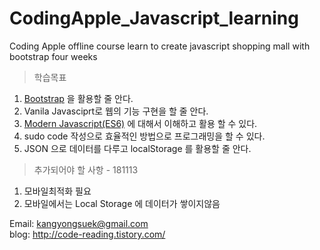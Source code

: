  CodingApple_Javascript_learning
 ============================
Coding Apple offline course learn to create javascript shopping mall with bootstrap four weeks

>학습목표
1. [Bootstrap](https://getbootstrap.com/) 을 활용할 줄 안다.
2. Vanila Javasciprt로 웹의 기능 구현을 할 줄 안다.
3. [Modern Javascript(ES6)](https://jsdev.kr/t/es6/2944) 에 대해서 이해하고 활용 할 수 있다.
4. sudo code 작성으로 효율적인 방법으로 프로그래밍을 할 수 있다.
5. JSON 으로 데이터를 다루고 localStorage 를 활용할 줄 안다.

>추가되어야 할 사항 - 181113
1. 모바일최적화 필요
2. 모바일에서는 Local Storage 에 데이터가 쌓이지않음

 Email: <kangyongsuek@gmail.com><br/>
 blog: http://code-reading.tistory.com/

